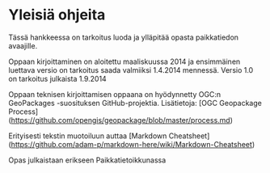 Yleisiä ohjeita
===============

Tässä hankkeessa on tarkoitus luoda ja ylläpitää opasta paikkatiedon avaajille.

Oppaan kirjoittaminen on aloitettu maaliskuussa 2014 ja ensimmäinen luettava versio on tarkoitus saada valmiiksi 
1.4.2014 mennessä. Versio 1.0 on tarkoitus julkaista 1.9.2014

Oppaan teknisen kirjoittamisen oppaana on hyödynnetty OGC:n GeoPackages -suosituksen GitHub-projektia. 
Lisätietoja: [OGC Geopackage Process] (https://github.com/opengis/geopackage/blob/master/process.md)

Erityisesti tekstin muotoiluun auttaa [Markdown Cheatsheet] (https://github.com/adam-p/markdown-here/wiki/Markdown-Cheatsheet)

Opas julkaistaan erikseen Paikkatietoikkunassa


